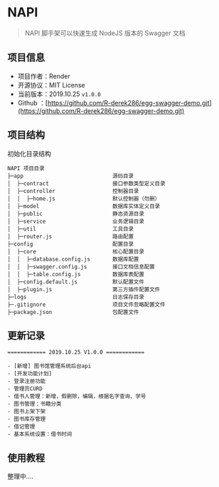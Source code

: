 # NAPI 

> NAPI 脚手架可以快速生成 NodeJS 版本的 Swagger 文档

## 项目信息

- 项目作者：Render
- 开源协议：MIT License
- 当前版本：2019.10.25 `v1.0.0`
- Github ：[https://github.com/R-derek286/egg-swagger-demo.git](https://github.com/R-derek286/egg-swagger-demo.git)

## 项目结构

初始化目录结构

```
NAPI 项目目录
├─app                            源码目录
│  ├─contract                    接口参数类型定义目录
│  ├─controller                  控制器目录
│  │  ├─home.js                  默认控制器（勿删）
│  ├─model                       数据库实体定义目录
│  ├─public                      静态资源目录
│  ├─service                     业务逻辑目录
│  ├─util                        工具目录
│  ├─router.js                   路由配置
├─config                         配置目录
│  ├─core                        核心配置目录
│  │  ├─database.config.js       数据库配置
│  │  ├─swagger.config.js        接口文档信息配置
│  │  ├─table.config.js          数据库表配置
│  ├─config.default.js           默认配置文件
│  ├─plugin.js                   第三方插件配置文件
├─logs                           日志保存目录
├─.gitignore                     项目文件忽略配置文件
├─package.json                   包配置文件
```

## 更新记录

```
============ 2019.10.25 V1.0.0 ============

- [新增] 图书馆管理系统后台api
- [开发功能计划] 
- 登录注册功能
- 管理员CURD
- 借书人管理：新增，假删除，编辑，根据名字查询、学号
- 图书管理：书籍分类
- 图书上架下架
- 图书库存管理
- 借记管理
- 基本系统设置：借书时间
```

## 使用教程

整理中....